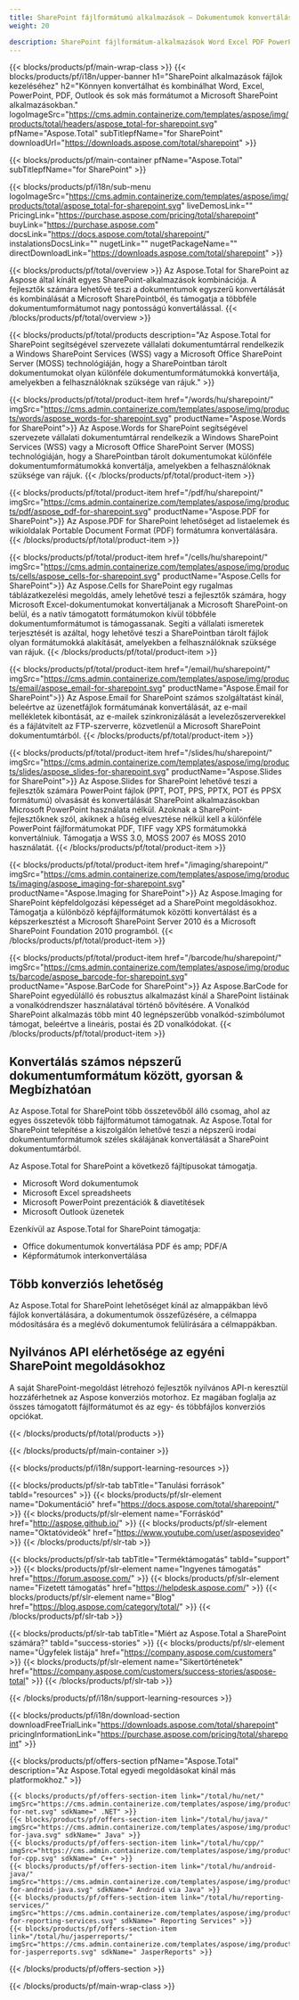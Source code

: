 ```yaml
---
title: SharePoint fájlformátumú alkalmazások – Dokumentumok konvertálása a SharePoint alkalmazásokban 
weight: 20

description: SharePoint fájlformátum-alkalmazások Word Excel PDF PowerPoint e-mail és képalkotás dokumentumformátumok konvertálásához és kombinálásához a Microsoft SharePointban
---
```


{{< blocks/products/pf/main-wrap-class >}}
{{< blocks/products/pf/i18n/upper-banner h1="SharePoint alkalmazások fájlok kezeléséhez" h2="Könnyen konvertálhat és kombinálhat Word, Excel, PowerPoint, PDF, Outlook és sok más formátumot a Microsoft SharePoint alkalmazásokban." logoImageSrc="https://cms.admin.containerize.com/templates/aspose/img/products/total/headers/aspose_total-for-sharepoint.svg" pfName="Aspose.Total" subTitlepfName="for SharePoint" downloadUrl="https://downloads.aspose.com/total/sharepoint" >}}

{{< blocks/products/pf/main-container pfName="Aspose.Total" subTitlepfName="for SharePoint" >}}

{{< blocks/products/pf/i18n/sub-menu logoImageSrc="https://cms.admin.containerize.com/templates/aspose/img/products/total/aspose_total-for-sharepoint.svg" liveDemosLink="" PricingLink="https://purchase.aspose.com/pricing/total/sharepoint" buyLink="https://purchase.aspose.com" docsLink="https://docs.aspose.com/total/sharepoint/" instalationsDocsLink="" nugetLink="" nugetPackageName="" directDownloadLink="https://downloads.aspose.com/total/sharepoint" >}}

{{< blocks/products/pf/total/overview >}}
Az Aspose.Total for SharePoint az Aspose által kínált egyes SharePoint-alkalmazások kombinációja. A fejlesztők számára lehetővé teszi a dokumentumok egyszerű konvertálását és kombinálását a Microsoft SharePointból, és támogatja a többféle dokumentumformátumot nagy pontosságú konvertálással.
{{< /blocks/products/pf/total/overview >}}

{{< blocks/products/pf/total/products description="Az Aspose.Total for SharePoint segítségével szervezete vállalati dokumentumtárral rendelkezik a Windows SharePoint Services (WSS) vagy a Microsoft Office SharePoint Server (MOSS) technológiáján, hogy a SharePointban tárolt dokumentumokat olyan különféle dokumentumformátumokká konvertálja, amelyekben a felhasználóknak szüksége van rájuk." >}}

{{< blocks/products/pf/total/product-item href="/words/hu/sharepoint/" imgSrc="https://cms.admin.containerize.com/templates/aspose/img/products/words/aspose_words-for-sharepoint.svg" productName="Aspose.Words for SharePoint">}}
Az Aspose.Words for SharePoint segítségével szervezete vállalati dokumentumtárral rendelkezik a Windows SharePoint Services (WSS) vagy a Microsoft Office SharePoint Server (MOSS) technológiáján, hogy a SharePointban tárolt dokumentumokat különféle dokumentumformátumokká konvertálja, amelyekben a felhasználóknak szüksége van rájuk.
{{< /blocks/products/pf/total/product-item >}}

{{< blocks/products/pf/total/product-item href="/pdf/hu/sharepoint/" imgSrc="https://cms.admin.containerize.com/templates/aspose/img/products/pdf/aspose_pdf-for-sharepoint.svg" productName="Aspose.PDF for SharePoint">}}
Az Aspose.PDF for SharePoint lehetőséget ad listaelemek és wikioldalak Portable Document Format (PDF) formátumra konvertálására.
{{< /blocks/products/pf/total/product-item >}}

{{< blocks/products/pf/total/product-item href="/cells/hu/sharepoint/" imgSrc="https://cms.admin.containerize.com/templates/aspose/img/products/cells/aspose_cells-for-sharepoint.svg" productName="Aspose.Cells for SharePoint">}}
Az Aspose.Cells for SharePoint egy rugalmas táblázatkezelési megoldás, amely lehetővé teszi a fejlesztők számára, hogy Microsoft Excel-dokumentumokat konvertáljanak a Microsoft SharePoint-on belül, és a natív támogatott formátumokon kívül többféle dokumentumformátumot is támogassanak. Segíti a vállalati ismeretek terjesztését is azáltal, hogy lehetővé teszi a SharePointban tárolt fájlok olyan formátumokká alakítását, amelyekben a felhasználóknak szüksége van rájuk.
{{< /blocks/products/pf/total/product-item >}}

{{< blocks/products/pf/total/product-item href="/email/hu/sharepoint/" imgSrc="https://cms.admin.containerize.com/templates/aspose/img/products/email/aspose_email-for-sharepoint.svg" productName="Aspose.Email for SharePoint">}}
Az Aspose.Email for SharePoint számos szolgáltatást kínál, beleértve az üzenetfájlok formátumának konvertálását, az e-mail mellékletek kibontását, az e-mailek szinkronizálását a levelezőszerverekkel és a fájlátvitelt az FTP-szerverre, közvetlenül a Microsoft SharePoint dokumentumtárból.
{{< /blocks/products/pf/total/product-item >}}

{{< blocks/products/pf/total/product-item href="/slides/hu/sharepoint/" imgSrc="https://cms.admin.containerize.com/templates/aspose/img/products/slides/aspose_slides-for-sharepoint.svg" productName="Aspose.Slides for SharePoint">}}
Az Aspose.Slides for SharePoint lehetővé teszi a fejlesztők számára PowerPoint fájlok (PPT, POT, PPS, PPTX, POT és PPSX formátumú) olvasását és konvertálását SharePoint alkalmazásokban Microsoft PowerPoint használata nélkül. Azoknak a SharePoint-fejlesztőknek szól, akiknek a hűség elvesztése nélkül kell a különféle PowerPoint fájlformátumokat PDF, TIFF vagy XPS formátumokká konvertálniuk. Támogatja a WSS 3.0, MOSS 2007 és MOSS 2010 használatát.
{{< /blocks/products/pf/total/product-item >}}

{{< blocks/products/pf/total/product-item href="/imaging/sharepoint/" imgSrc="https://cms.admin.containerize.com/templates/aspose/img/products/imaging/aspose_imaging-for-sharepoint.svg" productName="Aspose.Imaging for SharePoint">}}
Az Aspose.Imaging for SharePoint képfeldolgozási képességet ad a SharePoint megoldásokhoz. Támogatja a különböző képfájlformátumok közötti konvertálást és a képszerkesztést a Microsoft SharePoint Server 2010 és a Microsoft SharePoint Foundation 2010 programból.
{{< /blocks/products/pf/total/product-item >}}

{{< blocks/products/pf/total/product-item href="/barcode/hu/sharepoint/" imgSrc="https://cms.admin.containerize.com/templates/aspose/img/products/barcode/aspose_barcode-for-sharepoint.svg" productName="Aspose.BarCode for SharePoint">}}
Az Aspose.BarCode for SharePoint egyedülálló és robusztus alkalmazást kínál a SharePoint listáinak a vonalkódrendszer használatával történő bővítésére. A Vonalkód SharePoint alkalmazás több mint 40 legnépszerűbb vonalkód-szimbólumot támogat, beleértve a lineáris, postai és 2D vonalkódokat.
{{< /blocks/products/pf/total/product-item >}}

<!--<p></p>-->
<div class="col-lg-12">
 <h2 class="h2title">
  <a class="anchor" id="features" name="features">
  </a>
  Konvertálás számos népszerű dokumentumformátum között, gyorsan &amp; Megbízhatóan
 </h2>
 <p>
  Az Aspose.Total for SharePoint több összetevőből álló csomag, ahol az egyes összetevők több fájlformátumot támogatnak. Az Aspose.Total for SharePoint telepítése a kiszolgálón lehetővé teszi a népszerű irodai dokumentumformátumok széles skálájának konvertálását a SharePoint dokumentumtárból.
 </p>
 <p>
  Az Aspose.Total for SharePoint a következő fájltípusokat támogatja.
 </p>
 <ul class="unstyled">
  <li>
   Microsoft Word dokumentumok
  </li>
  <li>
   Microsoft Excel spreadsheets
  </li>
  <li>
   Microsoft PowerPoint prezentációk &amp; diavetítések
  </li>
  <li>
   Microsoft Outlook üzenetek
  </li>
 </ul>
 <p>
  Ezenkívül az Aspose.Total for SharePoint támogatja:
 </p>
 <ul class="unstyled">
  <li>
   Office dokumentumok konvertálása PDF és amp; PDF/A
  </li>
  <li>
   Képformátumok interkonvertálása
  </li>
 </ul>
</div>
<div class="col-lg-12">
 <h2 class="h2title">
  Több konverziós lehetőség
 </h2>
 <p>
  Az Aspose.Total for SharePoint lehetőséget kínál az almappákban lévő fájlok konvertálására, a dokumentumok összefűzésére, a célmappa módosítására és a meglévő dokumentumok felülírására a célmappákban.
 </p>
</div>
<div class="col-lg-12">
 <h2 class="h2title">
  Nyilvános API elérhetősége az egyéni SharePoint megoldásokhoz
 </h2>
 <p>
  A saját SharePoint-megoldást létrehozó fejlesztők nyilvános API-n keresztül hozzáférhetnek az Aspose konverziós motorhoz. Ez magában foglalja az összes támogatott fájlformátumot és az egy- és többfájlos konverziós opciókat.
 </p>
</div>
<!--Feature-section Start-->
<!--Feature-section End-->

{{< /blocks/products/pf/total/products >}}

{{< /blocks/products/pf/main-container >}}


{{< blocks/products/pf/i18n/support-learning-resources >}}

{{< blocks/products/pf/slr-tab tabTitle="Tanulási források" tabId="resources" >}}
{{< blocks/products/pf/slr-element name="Dokumentáció" href="https://docs.aspose.com/total/sharepoint/" >}} 
{{< blocks/products/pf/slr-element name="Forráskód" href="http://aspose.github.io/" >}} 
{{< blocks/products/pf/slr-element name="Oktatóvideók" href="https://www.youtube.com/user/asposevideo" >}} 
{{< /blocks/products/pf/slr-tab >}}

{{< blocks/products/pf/slr-tab tabTitle="Terméktámogatás" tabId="support" >}}
{{< blocks/products/pf/slr-element name="Ingyenes támogatás" href="https://forum.aspose.com/" >}} 
{{< blocks/products/pf/slr-element name="Fizetett támogatás" href="https://helpdesk.aspose.com/" >}} 
{{< blocks/products/pf/slr-element name="Blog" href="https://blog.aspose.com/category/total/" >}} 
{{< /blocks/products/pf/slr-tab >}}

{{< blocks/products/pf/slr-tab tabTitle="Miért az Aspose.Total a SharePoint számára?" tabId="success-stories" >}}
{{< blocks/products/pf/slr-element name="Ügyfelek listája" href="https://company.aspose.com/customers" >}} 
{{< blocks/products/pf/slr-element name="Sikertörténetek" href="https://company.aspose.com/customers/success-stories/aspose-total" >}} 
{{< /blocks/products/pf/slr-tab >}}

{{< /blocks/products/pf/i18n/support-learning-resources >}}

{{< blocks/products/pf/i18n/download-section downloadFreeTrialLink="https://downloads.aspose.com/total/sharepoint" pricingInformationLink="https://purchase.aspose.com/pricing/total/sharepoint" >}}

{{< blocks/products/pf/offers-section pfName="Aspose.Total" description="Az Aspose.Total egyedi megoldásokat kínál más platformokhoz." >}}

    {{< blocks/products/pf/offers-section-item link="/total/hu/net/" imgSrc="https://cms.admin.containerize.com/templates/aspose/img/products/total/aspose_total-for-net.svg" sdkName=" .NET" >}}
    {{< blocks/products/pf/offers-section-item link="/total/hu/java/" imgSrc="https://cms.admin.containerize.com/templates/aspose/img/products/total/aspose_total-for-java.svg" sdkName=" Java" >}}
    {{< blocks/products/pf/offers-section-item link="/total/hu/cpp/" imgSrc="https://cms.admin.containerize.com/templates/aspose/img/products/total/aspose_total-for-cpp.svg" sdkName=" C++" >}}
    {{< blocks/products/pf/offers-section-item link="/total/hu/android-java/" imgSrc="https://cms.admin.containerize.com/templates/aspose/img/products/total/aspose_total-for-android-java.svg" sdkName=" Android via Java" >}}
    {{< blocks/products/pf/offers-section-item link="/total/hu/reporting-services/" imgSrc="https://cms.admin.containerize.com/templates/aspose/img/products/total/aspose_total-for-reporting-services.svg" sdkName=" Reporting Services" >}}
    {{< blocks/products/pf/offers-section-item link="/total/hu/jasperreports/" imgSrc="https://cms.admin.containerize.com/templates/aspose/img/products/total/aspose_total-for-jasperreports.svg" sdkName=" JasperReports" >}}
{{< /blocks/products/pf/offers-section >}}

{{< /blocks/products/pf/main-wrap-class >}}